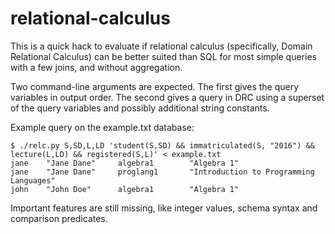 # relational-calculus

This is a quick hack to evaluate if relational calculus
(specifically, Domain Relational Calculus) can be better
suited than SQL for most simple queries with a few joins,
and without aggregation.

Two command-line arguments are expected. The first gives
the query variables in output order. The second gives a
query in DRC using a superset of the query variables and
possibly additional string constants.

Example query on the example.txt database:

```shell
$ ./relc.py S,SD,L,LD 'student(S,SD) && immatriculated(S, "2016") && lecture(L,LD) && registered(S,L)' < example.txt
jane    "Jane Dane"     algebra1        "Algebra 1"
jane    "Jane Dane"     proglang1       "Introduction to Programming Languages"
john    "John Doe"      algebra1        "Algebra 1"
```

Important features are still missing, like integer values,
schema syntax and comparison predicates.
